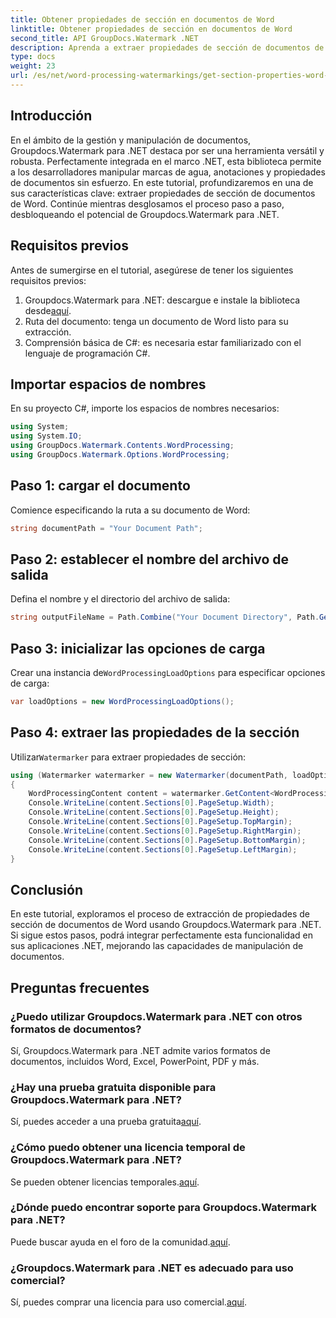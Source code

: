 ```yaml
---
title: Obtener propiedades de sección en documentos de Word
linktitle: Obtener propiedades de sección en documentos de Word
second_title: API GroupDocs.Watermark .NET
description: Aprenda a extraer propiedades de sección de documentos de Word usando Groupdocs para .NET. Mejore sus capacidades de manipulación de documentos sin esfuerzo.
type: docs
weight: 23
url: /es/net/word-processing-watermarkings/get-section-properties-word-docs/
---
```

## Introducción
En el ámbito de la gestión y manipulación de documentos, Groupdocs.Watermark para .NET destaca por ser una herramienta versátil y robusta. Perfectamente integrada en el marco .NET, esta biblioteca permite a los desarrolladores manipular marcas de agua, anotaciones y propiedades de documentos sin esfuerzo. En este tutorial, profundizaremos en una de sus características clave: extraer propiedades de sección de documentos de Word. Continúe mientras desglosamos el proceso paso a paso, desbloqueando el potencial de Groupdocs.Watermark para .NET.
## Requisitos previos
Antes de sumergirse en el tutorial, asegúrese de tener los siguientes requisitos previos:
1.  Groupdocs.Watermark para .NET: descargue e instale la biblioteca desde[aquí](https://releases.groupdocs.com/Watermark/net/).
2. Ruta del documento: tenga un documento de Word listo para su extracción.
3. Comprensión básica de C#: es necesaria estar familiarizado con el lenguaje de programación C#.

## Importar espacios de nombres
En su proyecto C#, importe los espacios de nombres necesarios:
```csharp
using System;
using System.IO;
using GroupDocs.Watermark.Contents.WordProcessing;
using GroupDocs.Watermark.Options.WordProcessing;
```
## Paso 1: cargar el documento
Comience especificando la ruta a su documento de Word:
```csharp
string documentPath = "Your Document Path";
```
## Paso 2: establecer el nombre del archivo de salida
Defina el nombre y el directorio del archivo de salida:
```csharp
string outputFileName = Path.Combine("Your Document Directory", Path.GetFileName(documentPath));
```
## Paso 3: inicializar las opciones de carga
 Crear una instancia de`WordProcessingLoadOptions` para especificar opciones de carga:
```csharp
var loadOptions = new WordProcessingLoadOptions();
```
## Paso 4: extraer las propiedades de la sección
 Utilizar`Watermarker` para extraer propiedades de sección:
```csharp
using (Watermarker watermarker = new Watermarker(documentPath, loadOptions))
{
    WordProcessingContent content = watermarker.GetContent<WordProcessingContent>();
    Console.WriteLine(content.Sections[0].PageSetup.Width);
    Console.WriteLine(content.Sections[0].PageSetup.Height);
    Console.WriteLine(content.Sections[0].PageSetup.TopMargin);
    Console.WriteLine(content.Sections[0].PageSetup.RightMargin);
    Console.WriteLine(content.Sections[0].PageSetup.BottomMargin);
    Console.WriteLine(content.Sections[0].PageSetup.LeftMargin);
}
```

## Conclusión
En este tutorial, exploramos el proceso de extracción de propiedades de sección de documentos de Word usando Groupdocs.Watermark para .NET. Si sigue estos pasos, podrá integrar perfectamente esta funcionalidad en sus aplicaciones .NET, mejorando las capacidades de manipulación de documentos.
## Preguntas frecuentes
### ¿Puedo utilizar Groupdocs.Watermark para .NET con otros formatos de documentos?
Sí, Groupdocs.Watermark para .NET admite varios formatos de documentos, incluidos Word, Excel, PowerPoint, PDF y más.
### ¿Hay una prueba gratuita disponible para Groupdocs.Watermark para .NET?
 Sí, puedes acceder a una prueba gratuita[aquí](https://releases.groupdocs.com/).
### ¿Cómo puedo obtener una licencia temporal de Groupdocs.Watermark para .NET?
 Se pueden obtener licencias temporales.[aquí](https://purchase.groupdocs.com/temporary-license/).
### ¿Dónde puedo encontrar soporte para Groupdocs.Watermark para .NET?
 Puede buscar ayuda en el foro de la comunidad.[aquí](https://forum.groupdocs.com/c/watermark/19).
### ¿Groupdocs.Watermark para .NET es adecuado para uso comercial?
 Sí, puedes comprar una licencia para uso comercial.[aquí](https://purchase.groupdocs.com/buy).